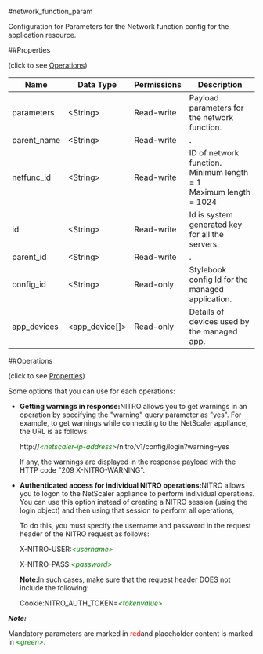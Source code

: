 #network_function_param

Configuration for Parameters for the Network function config for the application resource.


##Properties 
<span>(click to see [Operations](#opera))</span>


<table><thead><tr><th>Name</th><th>Data Type</th><th>Permissions</th><th>Description</th></tr></thead><tbody><tr><td>parameters</td><td>&lt;String></td><td>Read-write</td><td>Payload parameters for the network function.</td></tr><tr><td>parent_name</td><td>&lt;String></td><td>Read-write</td><td>.</td></tr><tr><td>netfunc_id</td><td>&lt;String></td><td>Read-write</td><td>ID of network function.<br>Minimum length = 1<br>Maximum length = 1024</td></tr><tr><td>id</td><td>&lt;String></td><td>Read-write</td><td>Id is system generated key for all the servers.</td></tr><tr><td>parent_id</td><td>&lt;String></td><td>Read-write</td><td>.</td></tr><tr><td>config_id</td><td>&lt;String></td><td>Read-only</td><td>Stylebook config Id for the managed application.</td></tr><tr><td>app_devices</td><td>&lt;app_device[]></td><td>Read-only</td><td>Details of devices used by the managed app.</td></tr></tbody></table>
##Operations 
<span>(click to see [Properties](#prope))</span>


Some options that you can use for each operations:
<ul><li><p><b>Getting warnings in response:</b>NITRO allows you to get warnings in an operation by specifying the "warning" query parameter as "yes". For example, to get warnings while connecting to the NetScaler appliance, the URL is as follows:</p><p>http://<span style="color:green;font-style:italic;">&lt;netscaler-ip-address&gt;</span>/nitro/v1/config/login?warning=yes</p><p>If any, the warnings are displayed in the response payload with the HTTP code "209 X-NITRO-WARNING".</p></li><li><p><b>Authenticated access for individual NITRO operations:</b>NITRO allows you to logon to the NetScaler appliance to perform individual operations. You can use this option instead of creating a NITRO session (using the login object) and then using that session to perform all operations,</p><p>To do this, you must specify the username and password in the request header of the NITRO request as follows:</p><p>X-NITRO-USER:<span style="color:green;font-style:italic;">&lt;username&gt;</span></p><p>X-NITRO-PASS:<span style="color:green;font-style:italic;">&lt;password&gt;</span></p><p><b>Note:</b>In such cases, make sure that the request header DOES not include the following:</p><p>Cookie:NITRO_AUTH_TOKEN=<span style="color:green;font-style:italic;">&lt;tokenvalue&gt;</span></p></li></ul>



***Note:*** 
Mandatory parameters are marked in <span style="color:#FF0000;">red</span>and placeholder content is marked in <span style="color:green;font-style:italic">&lt;green&gt;</span>.

